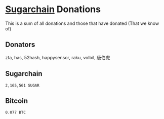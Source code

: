 # [Sugarchain](https://github.com/sugarchain-project) Donations
This is a sum of all donations and those that have donated (That we know of)

## Donators
zta, has, 52hash, happysensor, raku, volbil, 唐伯虎

## Sugarchain
```
2,165,561 SUGAR
```

## Bitcoin
```
0.077 BTC
```
